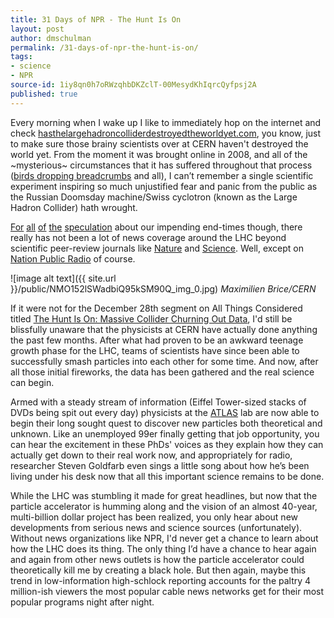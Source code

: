 ```yaml
---
title: 31 Days of NPR - The Hunt Is On
layout: post
author: dmschulman
permalink: /31-days-of-npr-the-hunt-is-on/
tags:
- science
- NPR
source-id: 1iy8qn0h7oRWzqhbDKZclT-00MesydKhIqrcQyfpsj2A
published: true
---
```

Every morning when I wake up I like to immediately hop on the internet and check [hasthelargehadroncolliderdestroyedtheworldyet.com](http://hasthelargehadroncolliderdestroyedtheworldyet.com/), you know, just to make sure those brainy scientists over at CERN haven't destroyed the world yet. From the moment it was brought online in 2008, and all of the ~mysterious~ circumstances that it has suffered throughout that process ([birds dropping breadcrumbs](http://www.time.com/time/health/article/0,8599,1937370,00.html) and all), I can’t remember a single scientific experiment inspiring so much unjustified fear and panic from the public as the Russian Doomsday machine/Swiss cyclotron (known as the Large Hadron Collider) hath wrought.

[For](http://www.foxnews.com/story/0,2933,483477,00.html) [all](http://www.foxnews.com/story/0,2933,538447,00.html) [of](http://www.foxnews.com/story/0,2933,342854,00.html) [the](http://www.usatoday.com/tech/science/2008-11-04-large-hadron-collider_N.htm) [speculation](http://www.youtube.com/watch?gl=US&hl=uk&v=Lt1Yo610lG0) about our impending end-times though, there really has not been a lot of news coverage around the LHC beyond scientific peer-review journals like [Nature](http://www.nature.com/) and [Science](http://www.sciencemag.org/). Well, except on [Nation Public Radio](http://www.npr.org/2010/12/28/132406486/the-hunt-is-on-massive-collider-churning-out-data) of course.

![image alt text]({{ site.url }}/public/NMO152lSWadbiQ95kSM90Q_img_0.jpg)
*Maximilien Brice/CERN*

If it were not for the December 28th segment on All Things Considered titled [The Hunt Is On: Massive Collider Churning Out Data](http://www.npr.org/2010/12/28/132406486/the-hunt-is-on-massive-collider-churning-out-data), I'd still be blissfully unaware that the physicists at CERN have actually done anything the past few months. After what had proven to be an awkward teenage growth phase for the LHC, teams of scientists have since been able to successfully smash particles into each other for some time. And now, after all those initial fireworks, the data has been gathered and the real science can begin.

Armed with a steady stream of information (Eiffel Tower-sized stacks of DVDs being spit out every day) physicists at the [ATLAS](http://atlas.ch/) lab are now able to begin their long sought quest to discover new particles both theoretical and unknown. Like an unemployed 99er finally getting that job opportunity, you can hear the excitement in these PhDs' voices as they explain how they can actually get down to their real work now, and appropriately for radio, researcher Steven Goldfarb even sings a little song about how he’s been living under his desk now that all this important science remains to be done.

While the LHC was stumbling it made for great headlines, but now that the particle accelerator is humming along and the vision of an almost 40-year, multi-billion dollar project has been realized, you only hear about new developments from serious news and science sources (unfortunately). Without news organizations like NPR, I'd never get a chance to learn about how the LHC does its thing. The only thing I’d have a chance to hear again and again from other news outlets is how the particle accelerator could theoretically kill me by creating a black hole. But then again, maybe this trend in low-information high-schlock reporting accounts for the paltry 4 million-ish viewers the most popular cable news networks get for their most popular programs night after night.

